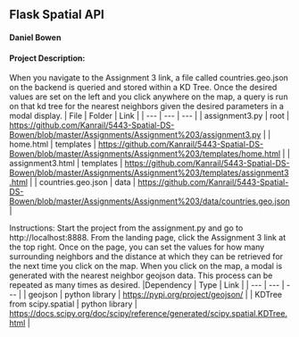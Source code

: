 ## Flask Spatial API
#### Daniel Bowen
#### Project Description: 
When you navigate to the Assignment 3 link, a file called countries.geo.json on the backend is queried and stored within a KD Tree. Once the desired values are set on the left and you click anywhere on the map, a query is run on that kd tree for the nearest neighbors given the desired parameters in a modal display.
| File | Folder | Link |
| --- | --- | --- |
| assignment3.py | root | https://github.com/Kanrail/5443-Spatial-DS-Bowen/blob/master/Assignments/Assignment%203/assignment3.py |
| home.html | templates | https://github.com/Kanrail/5443-Spatial-DS-Bowen/blob/master/Assignments/Assignment%203/templates/home.html |
| assignment3.html | templates | https://github.com/Kanrail/5443-Spatial-DS-Bowen/blob/master/Assignments/Assignment%203/templates/assignment3.html |
| countries.geo.json | data | https://github.com/Kanrail/5443-Spatial-DS-Bowen/blob/master/Assignments/Assignment%203/data/countries.geo.json |

Instructions: Start the project from the assignment.py and go to http://localhost:8888. From the landing page, click the Assignment 3 link at the top right. Once on the page, you can set the values for how many surrounding neighbors and the distance at which they can be retrieved for the next time you click on the map. When you click on the map, a modal is generated with the nearest neighbor geojson data. This process can be repeated as many times as desired. 
|Dependency | Type | Link |
| --- | --- | --- |
| geojson | python library | https://pypi.org/project/geojson/ |
| KDTree from scipy.spatial | python library | https://docs.scipy.org/doc/scipy/reference/generated/scipy.spatial.KDTree.html |
